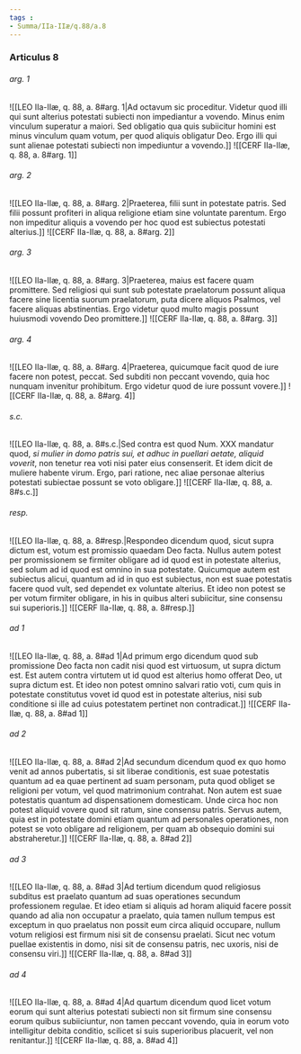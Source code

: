 ```yaml
---
tags : 
- Summa/IIa-IIæ/q.88/a.8
---
```


### Articulus 8

###### arg. 1
![[LEO IIa-IIæ, q. 88, a. 8#arg. 1|Ad octavum sic proceditur. Videtur quod illi qui sunt alterius potestati subiecti non impediantur a vovendo. Minus enim vinculum superatur a maiori. Sed obligatio qua quis subiicitur homini est minus vinculum quam votum, per quod aliquis obligatur Deo. Ergo illi qui sunt alienae potestati subiecti non impediuntur a vovendo.]]
![[CERF IIa-IIæ, q. 88, a. 8#arg. 1]]

###### arg. 2
![[LEO IIa-IIæ, q. 88, a. 8#arg. 2|Praeterea, filii sunt in potestate patris. Sed filii possunt profiteri in aliqua religione etiam sine voluntate parentum. Ergo non impeditur aliquis a vovendo per hoc quod est subiectus potestati alterius.]]
![[CERF IIa-IIæ, q. 88, a. 8#arg. 2]]

###### arg. 3
![[LEO IIa-IIæ, q. 88, a. 8#arg. 3|Praeterea, maius est facere quam promittere. Sed religiosi qui sunt sub potestate praelatorum possunt aliqua facere sine licentia suorum praelatorum, puta dicere aliquos Psalmos, vel facere aliquas abstinentias. Ergo videtur quod multo magis possunt huiusmodi vovendo Deo promittere.]]
![[CERF IIa-IIæ, q. 88, a. 8#arg. 3]]

###### arg. 4
![[LEO IIa-IIæ, q. 88, a. 8#arg. 4|Praeterea, quicumque facit quod de iure facere non potest, peccat. Sed subditi non peccant vovendo, quia hoc nunquam invenitur prohibitum. Ergo videtur quod de iure possunt vovere.]]
![[CERF IIa-IIæ, q. 88, a. 8#arg. 4]]

###### s.c.
![[LEO IIa-IIæ, q. 88, a. 8#s.c.|Sed contra est quod Num. XXX mandatur quod, *si mulier in domo patris sui, et adhuc in puellari aetate, aliquid voverit*, non tenetur rea voti nisi pater eius consenserit. Et idem dicit de muliere habente virum. Ergo, pari ratione, nec aliae personae alterius potestati subiectae possunt se voto obligare.]]
![[CERF IIa-IIæ, q. 88, a. 8#s.c.]]

###### resp.
![[LEO IIa-IIæ, q. 88, a. 8#resp.|Respondeo dicendum quod, sicut supra dictum est, votum est promissio quaedam Deo facta. Nullus autem potest per promissionem se firmiter obligare ad id quod est in potestate alterius, sed solum ad id quod est omnino in sua potestate. Quicumque autem est subiectus alicui, quantum ad id in quo est subiectus, non est suae potestatis facere quod vult, sed dependet ex voluntate alterius. Et ideo non potest se per votum firmiter obligare, in his in quibus alteri subiicitur, sine consensu sui superioris.]]
![[CERF IIa-IIæ, q. 88, a. 8#resp.]]

###### ad 1
![[LEO IIa-IIæ, q. 88, a. 8#ad 1|Ad primum ergo dicendum quod sub promissione Deo facta non cadit nisi quod est virtuosum, ut supra dictum est. Est autem contra virtutem ut id quod est alterius homo offerat Deo, ut supra dictum est. Et ideo non potest omnino salvari ratio voti, cum quis in potestate constitutus vovet id quod est in potestate alterius, nisi sub conditione si ille ad cuius potestatem pertinet non contradicat.]]
![[CERF IIa-IIæ, q. 88, a. 8#ad 1]]

###### ad 2
![[LEO IIa-IIæ, q. 88, a. 8#ad 2|Ad secundum dicendum quod ex quo homo venit ad annos pubertatis, si sit liberae conditionis, est suae potestatis quantum ad ea quae pertinent ad suam personam, puta quod obliget se religioni per votum, vel quod matrimonium contrahat. Non autem est suae potestatis quantum ad dispensationem domesticam. Unde circa hoc non potest aliquid vovere quod sit ratum, sine consensu patris. Servus autem, quia est in potestate domini etiam quantum ad personales operationes, non potest se voto obligare ad religionem, per quam ab obsequio domini sui abstraheretur.]]
![[CERF IIa-IIæ, q. 88, a. 8#ad 2]]

###### ad 3
![[LEO IIa-IIæ, q. 88, a. 8#ad 3|Ad tertium dicendum quod religiosus subditus est praelato quantum ad suas operationes secundum professionem regulae. Et ideo etiam si aliquis ad horam aliquid facere possit quando ad alia non occupatur a praelato, quia tamen nullum tempus est exceptum in quo praelatus non possit eum circa aliquid occupare, nullum votum religiosi est firmum nisi sit de consensu praelati. Sicut nec votum puellae existentis in domo, nisi sit de consensu patris, nec uxoris, nisi de consensu viri.]]
![[CERF IIa-IIæ, q. 88, a. 8#ad 3]]

###### ad 4
![[LEO IIa-IIæ, q. 88, a. 8#ad 4|Ad quartum dicendum quod licet votum eorum qui sunt alterius potestati subiecti non sit firmum sine consensu eorum quibus subiiciuntur, non tamen peccant vovendo, quia in eorum voto intelligitur debita conditio, scilicet si suis superioribus placuerit, vel non renitantur.]]
![[CERF IIa-IIæ, q. 88, a. 8#ad 4]]

